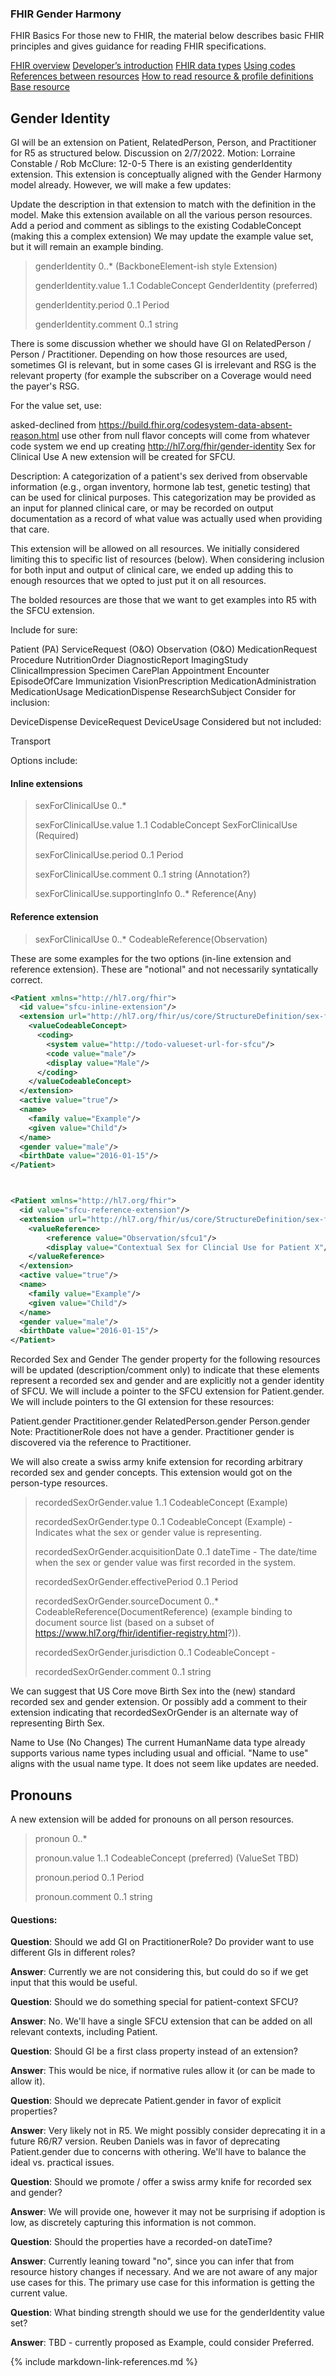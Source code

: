 ### FHIR Gender Harmony 

FHIR Basics
For those new to FHIR, the material below describes basic FHIR principles and gives guidance for reading FHIR specifications.

[FHIR overview](http://hl7.org/fhir/R4/overview.html)
[Developer’s introduction](http://hl7.org/fhir/R4/overview-dev.html)
[FHIR data types](http://hl7.org/fhir/R4/datatypes.html)
[Using codes](http://hl7.org/fhir/R4/terminologies.html)
[References between resources](http://hl7.org/fhir/R4/references.html)
[How to read resource & profile definitions](http://hl7.org/fhir/R4/formats.html)
[Base resource](http://hl7.org/fhir/R4/resource.html)
 

## Gender Identity  
GI will be an extension on Patient, RelatedPerson, Person, and Practitioner for R5 as structured below.  Discussion on 2/7/2022.  Motion: Lorraine Constable / Rob McClure: 12-0-5
There is an existing genderIdentity extension.  This extension is conceptually aligned with the Gender Harmony model already.  However, we will make a few updates:

Update the description in that extension to match with the definition in the model. 
Make this extension available on all the various person resources.
Add a period and comment as siblings to the existing CodableConcept (making this a complex extension)
We may update the example value set, but it will remain an example binding.


> genderIdentity 0..*  (BackboneElement-ish style Extension)
> 
> genderIdentity.value 1..1 CodableConcept GenderIdentity (preferred)
> 
> genderIdentity.period  0..1 Period
> 
> genderIdentity.comment 0..1  string



There is some discussion whether we should have GI on RelatedPerson / Person / Practitioner.  Depending on how those resources are used, sometimes GI is relevant, but in some cases GI is irrelevant and RSG is the relevant property (for example the subscriber on a Coverage would need the payer's RSG.



For the  value set, use:

asked-declined from https://build.fhir.org/codesystem-data-absent-reason.html
use other from null flavor
concepts will come from whatever code system we end up creating http://hl7.org/fhir/gender-identity
Sex for Clinical Use
A new extension will be created for SFCU. 

Description:  A categorization of a patient's sex derived from observable information (e.g., organ inventory, hormone lab test, genetic testing) that can be used for clinical purposes.  This categorization may be provided as an input for planned clinical care, or may be recorded on output documentation as a record of what value was actually used when providing that care.



This extension will be allowed on all resources.  We initially considered limiting this to specific list of resources (below).  When considering inclusion for both input and output of clinical care, we ended up adding this to enough resources that we opted to just put it on all resources.

The bolded resources are those that we want to get examples into R5 with the SFCU extension.

Include for sure:

Patient (PA)
ServiceRequest (O&O)
Observation (O&O)
MedicationRequest
Procedure
NutritionOrder
DiagnosticReport
ImagingStudy
ClinicalImpression
Specimen
CarePlan
Appointment
Encounter
EpisodeOfCare
Immunization
VisionPrescription
MedicationAdministration
MedicationUsage
MedicationDispense
ResearchSubject
Consider for inclusion:

DeviceDispense
DeviceRequest
DeviceUsage
Considered but not included:

Transport


Options include: 

#### Inline extensions

> sexForClinicalUse 0..*
> 
> sexForClinicalUse.value 1..1 CodableConcept SexForClinicalUse (Required)
> 
> sexForClinicalUse.period  0..1 Period
> 
> sexForClinicalUse.comment 0..1 string (Annotation?)
> 
> sexForClinicalUse.supportingInfo  0..*  Reference(Any)



#### Reference extension

> sexForClinicalUse  0..*  CodeableReference(Observation)



These are some examples for the two options (in-line extension and reference extension).  These are "notional" and not necessarily syntatically correct.

```xml
<Patient xmlns="http://hl7.org/fhir">
  <id value="sfcu-inline-extension"/>
  <extension url="http://hl7.org/fhir/us/core/StructureDefinition/sex-for-clincal-use">
    <valueCodeableConcept>    
      <coding> 
        <system value="http://todo-valueset-url-for-sfcu"/> 
        <code value="male"/> 
        <display value="Male"/> 
      </coding> 
    </valueCodeableConcept>    
  </extension>
  <active value="true"/>
  <name>
    <family value="Example"/>
    <given value="Child"/>
  </name>
  <gender value="male"/>
  <birthDate value="2016-01-15"/>  
</Patient>



<Patient xmlns="http://hl7.org/fhir">
  <id value="sfcu-reference-extension"/>
  <extension url="http://hl7.org/fhir/us/core/StructureDefinition/sex-for-clincal-use">
    <valueReference>
        <reference value="Observation/sfcu1"/> 
        <display value="Contextual Sex for Clincial Use for Patient X"/> 
    </valueReference>    
  </extension>
  <active value="true"/>
  <name>
    <family value="Example"/>
    <given value="Child"/>
  </name>
  <gender value="male"/>
  <birthDate value="2016-01-15"/>  
</Patient>
```

Recorded Sex and Gender
The gender property for the following resources will be updated (description/comment only) to indicate that these elements represent a recorded sex and gender and are explicitly not a gender identity of SFCU.  We will include a pointer to the SFCU extension for Patient.gender.  We will include pointers to the GI extension for these resources:

Patient.gender
Practitioner.gender
RelatedPerson.gender
Person.gender
Note: PractitionerRole does not have a gender.  Practitioner gender is discovered via the reference to Practitioner.



We will also create a swiss army knife extension for recording arbitrary recorded sex and gender concepts.  This extension would got on the person-type resources.

> recordedSexOrGender.value   1..1 CodeableConcept (Example)
> 
> recordedSexOrGender.type 0..1 CodeableConcept (Example) - Indicates what the sex or gender value is representing. 
> 
> recordedSexOrGender.acquisitionDate 0..1 dateTime - The date/time when the sex or gender value was first recorded in the system.
> 
> recordedSexOrGender.effectivePeriod 0..1 Period
> 
> recordedSexOrGender.sourceDocument  0..*  CodeableReference(DocumentReference)  (example binding to document source list (based on a 
> subset of https://www.hl7.org/fhir/identifier-registry.html?)). 
>
> recordedSexOrGender.jurisdiction  0..1 CodeableConcept - 
>
> recordedSexOrGender.comment 0..1 string



We can suggest that US Core move Birth Sex into the (new) standard recorded sex and gender extension.  Or possibly add a comment to their extension indicating that recordedSexOrGender is an alternate way of representing Birth Sex.

Name to Use (No Changes)
The current HumanName data type already supports various name types including usual and official.   "Name to use" aligns with the usual name type.  It does not seem like updates are needed.

## Pronouns
A new extension will be added for pronouns on all person resources.

> pronoun 0..*
>
> pronoun.value  1..1 CodeableConcept (preferred) (ValueSet TBD)
>
> pronoun.period 0..1 Period
>
> pronoun.comment  0..1 string

#### Questions:
**Question**: Should we add GI on PractitionerRole?  Do provider want to use different GIs in different roles?

**Answer**: Currently we are not considering this, but could do so if we get input that this would be useful.



**Question**: Should we do something special for patient-context SFCU?

**Answer**: No.  We'll have a single SFCU extension that can be added on all relevant contexts, including Patient.



**Question**: Should GI be a first class property instead of an extension?

**Answer**: This would be nice, if normative rules allow it (or can be made to allow it).



**Question**: Should we deprecate Patient.gender in favor of explicit properties?

**Answer**: Very likely not in R5.  We might possibly consider deprecating it in a future R6/R7 version.  Reuben Daniels was in favor of deprecating Patient.gender due to concerns with othering.  We'll have to balance the ideal vs. practical issues.



**Question**:  Should we promote / offer a swiss army knife for recorded sex and gender?

**Answer**: We will provide one, however it may not be surprising if adoption is low, as discretely capturing this information is not common.



**Question**:  Should the properties have a recorded-on dateTime?

**Answer**: Currently leaning toward "no", since you can infer that from resource history changes if necessary.  And we are not aware of any major use cases for this.  The primary use case for this information is getting the current value.



**Question**: What binding strength should we use for the genderIdentity value set?

**Answer**: TBD - currently proposed as Example, could consider Preferred.  




 {% include markdown-link-references.md %}
